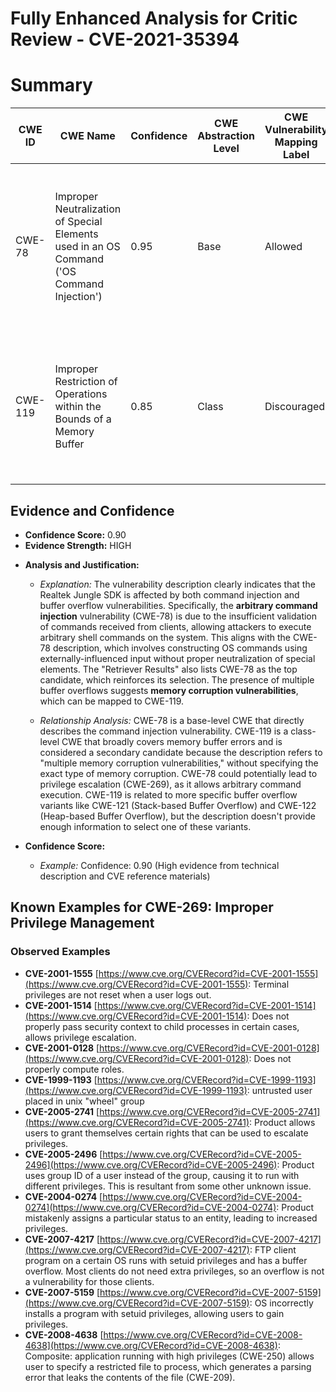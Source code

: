 # Fully Enhanced Analysis for Critic Review - CVE-2021-35394

# Summary
| CWE ID | CWE Name | Confidence | CWE Abstraction Level | CWE Vulnerability Mapping Label | CWE-Vulnerability Mapping Notes |
|---|---|---|---|---|---|
| CWE-78 | Improper Neutralization of Special Elements used in an OS Command ('OS Command Injection') | 0.95 | Base | Allowed | Primary CWE. The vulnerability allows for arbitrary command execution due to **insufficient validation of commands** received from clients.|
| CWE-119 | Improper Restriction of Operations within the Bounds of a Memory Buffer | 0.85 | Class | Discouraged | Secondary candidate. Multiple buffer overflows are present due to **insufficient validation of commands** received from clients.|

## Evidence and Confidence

*   **Confidence Score:** 0.90
*   **Evidence Strength:** HIGH

- **Analysis and Justification:**  
  - *Explanation:* The vulnerability description clearly indicates that the Realtek Jungle SDK is affected by both command injection and buffer overflow vulnerabilities. Specifically, the **arbitrary command injection** vulnerability (CWE-78) is due to the insufficient validation of commands received from clients, allowing attackers to execute arbitrary shell commands on the system. This aligns with the CWE-78 description, which involves constructing OS commands using externally-influenced input without proper neutralization of special elements. The "Retriever Results" also lists CWE-78 as the top candidate, which reinforces its selection. The presence of multiple buffer overflows suggests **memory corruption vulnerabilities**, which can be mapped to CWE-119.

  - *Relationship Analysis:* CWE-78 is a base-level CWE that directly describes the command injection vulnerability. CWE-119 is a class-level CWE that broadly covers memory buffer errors and is considered a secondary candidate because the description refers to "multiple memory corruption vulnerabilities," without specifying the exact type of memory corruption. CWE-78 could potentially lead to privilege escalation (CWE-269), as it allows arbitrary command execution. CWE-119 is related to more specific buffer overflow variants like CWE-121 (Stack-based Buffer Overflow) and CWE-122 (Heap-based Buffer Overflow), but the description doesn't provide enough information to select one of these variants.

- **Confidence Score:**  
  - *Example:* Confidence: 0.90 (High evidence from technical description and CVE reference materials)



## Known Examples for CWE-269: Improper Privilege Management
### Observed Examples
- **CVE-2001-1555** [https://www.cve.org/CVERecord?id=CVE-2001-1555](https://www.cve.org/CVERecord?id=CVE-2001-1555): Terminal privileges are not reset when a user logs out.
- **CVE-2001-1514** [https://www.cve.org/CVERecord?id=CVE-2001-1514](https://www.cve.org/CVERecord?id=CVE-2001-1514): Does not properly pass security context to child processes in certain cases, allows privilege escalation.
- **CVE-2001-0128** [https://www.cve.org/CVERecord?id=CVE-2001-0128](https://www.cve.org/CVERecord?id=CVE-2001-0128): Does not properly compute roles.
- **CVE-1999-1193** [https://www.cve.org/CVERecord?id=CVE-1999-1193](https://www.cve.org/CVERecord?id=CVE-1999-1193): untrusted user placed in unix "wheel" group
- **CVE-2005-2741** [https://www.cve.org/CVERecord?id=CVE-2005-2741](https://www.cve.org/CVERecord?id=CVE-2005-2741): Product allows users to grant themselves certain rights that can be used to escalate privileges.
- **CVE-2005-2496** [https://www.cve.org/CVERecord?id=CVE-2005-2496](https://www.cve.org/CVERecord?id=CVE-2005-2496): Product uses group ID of a user instead of the group, causing it to run with different privileges. This is resultant from some other unknown issue.
- **CVE-2004-0274** [https://www.cve.org/CVERecord?id=CVE-2004-0274](https://www.cve.org/CVERecord?id=CVE-2004-0274): Product mistakenly assigns a particular status to an entity, leading to increased privileges.
- **CVE-2007-4217** [https://www.cve.org/CVERecord?id=CVE-2007-4217](https://www.cve.org/CVERecord?id=CVE-2007-4217): FTP client program on a certain OS runs with setuid privileges and has a buffer overflow. Most clients do not need extra privileges, so an overflow is not a vulnerability for those clients.
- **CVE-2007-5159** [https://www.cve.org/CVERecord?id=CVE-2007-5159](https://www.cve.org/CVERecord?id=CVE-2007-5159): OS incorrectly installs a program with setuid privileges, allowing users to gain privileges.
- **CVE-2008-4638** [https://www.cve.org/CVERecord?id=CVE-2008-4638](https://www.cve.org/CVERecord?id=CVE-2008-4638): Composite: application running with high privileges (CWE-250) allows user to specify a restricted file to process, which generates a parsing error that leaks the contents of the file (CWE-209).
